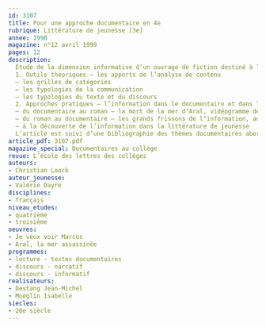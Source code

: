 ```yaml
---
id: 3107
title: Pour une approche documentaire en 4e 
rubrique: Littérature de jeunesse [3e]
annee: 1998
magazine: n°12 avril 1999
pages: 12
description: 
  Étude de la dimension informative d’un ouvrage de fiction destiné à la jeunesse…
  1. Outils théoriques – les apports de l’analyse de contenu
  – les grilles de catégories
  – les typologies de la communication
  – les typologies du texte et du discours
  2. Approches pratiques – l’information dans le documentaire et dans la fiction
  – du documentaire au roman – la mort de la mer d’Aral, vidéogramme de Jean-Michel Destang et Isabelle Moeglin (Thalassa/ CNDP)
  – du roman au documentaire – les grands frissons de l’information, autour de « Je veux voir Marcos », de Valérie Dayre (l’école des loisirs)
  – à la découverte de l’information dans la littérature de jeunesse
  L’article est suivi d’une bibliographie des thèmes documentaires abordés dans les collections « Neuf » et « Médium » (l’école des loisirs).
article_pdf: 3107.pdf
magazine_special: Documentaires au collège
revue: L’école des lettres des collèges
auteurs:
- Christian Loock
auteur_jeunesse:
- Valérie Dayre
disciplines:
- français
niveau_etudes:
- quatrième
- troisième
oeuvres:
- Je veux voir Marcos
- Aral, la mer assassinée
programmes:
- lecture - textes documentaires
- discours - narratif
- discours - informatif
realisateurs:
- Destang Jean-Michel
- Moeglin Isabelle
siecles:
- 20e siècle
---
```

